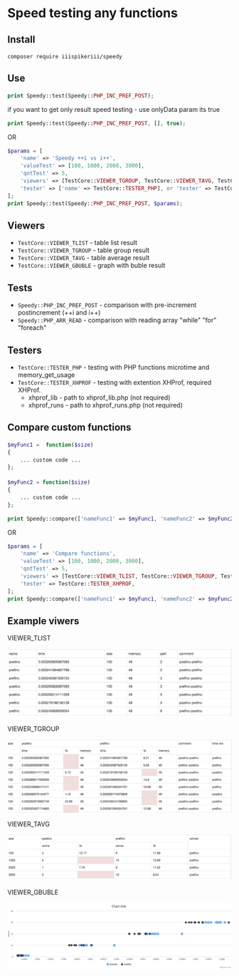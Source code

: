 # Speed testing any functions

## Install

```
composer require iiispikeriii/speedy
```

## Use

```php
print Speedy::test(Speedy::PHP_INC_PREF_POST);
```

if you want to get only result speed testing - use onlyData param its true

```php
print Speedy::test(Speedy::PHP_INC_PREF_POST, [], true);
```

OR

```php
$params = [ 
    'name' => 'Speedy ++i vs i++',  
    'valueTest' => [100, 1000, 2000, 3000], 
    'qntTest' => 5, 
    'viewers' => [TestCore::VIEWER_TGROUP, TestCore::VIEWER_TAVG, TestCore::VIEWER_GBUBLE], 
    'tester' => ['name' => TestCore::TESTER_PHP], or 'tester' => TestCore::TESTER_PHP
];  
print Speedy::test(Speedy::PHP_INC_PREF_POST, $params);
```

## Viewers

* `TestCore::VIEWER_TLIST` - table list result
* `TestCore::VIEWER_TGROUP` - table group result
* `TestCore::VIEWER_TAVG` - table average result
* `TestCore::VIEWER_GBUBLE` - graph with buble result

## Tests

* `Speedy::PHP_INC_PREF_POST` - comparison with pre-increment postincrement (++i and i++)
* `Speedy::PHP_ARR_READ` - comparison with reading array "while" "for" "foreach"

## Testers

* `TestCore::TESTER_PHP` - testing with PHP functions microtime and memory_get_usage
* `TestCore::TESTER_XHPROF` - testing with extention XHProf, required XHProf. 
    * xhprof_lib - path to xhprof_lib.php (not required)
    * xhprof_runs - path to xhprof_runs.php (not required)
    

## Compare custom functions

```php
$myFunc1 =  function($size) 
{
    ... custom code ... 
};  
    
$myFunc2 = function($size)  
{
    ... custom code ... 
};  
```
    
```php
print Speedy::compare(['nameFunc1' => $myFunc1, 'nameFunc2' => $myFunc2]);  
```

OR

```php
$params = [ 
    'name' => 'Compare functions',   
    'valueTest' => [100, 1000, 2000, 3000], 
    'qntTest' => 5, 
    'viewers' => [TestCore::VIEWER_TLIST, TestCore::VIEWER_TGROUP, TestCore::VIEWER_TAVG, TestCore::VIEWER_GBUBLE], 
    'tester' => TestCore::TESTER_XHPROF,
];  
print Speedy::compare(['nameFunc1' => $myFunc1, 'nameFunc2' => $myFunc2], $params);
```
## Example viwers

VIEWER_TLIST

!["table data list viewer"](https://github.com/IIISpikerIII/speedy/blob/master/docs/VIEWER_TLIST.png?raw=true)

VIEWER_TGROUP

!["table data group viewer"](https://github.com/IIISpikerIII/speedy/blob/master/docs/VIEWER_TGROUP.png?raw=true)

VIEWER_TAVG

!["table data group viewer"](https://github.com/IIISpikerIII/speedy/blob/master/docs/VIEWER_TAVG.png?raw=true)

VIEWER_GBUBLE

!["graph data buble viewer"](https://github.com/IIISpikerIII/speedy/blob/master/docs/chartTest.png?raw=true)

